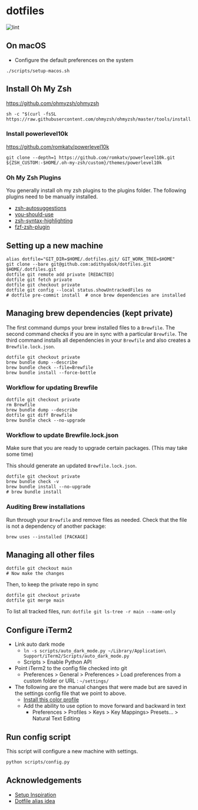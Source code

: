# dotfiles

![lint](https://github.com/adithyabsk/dotfiles/workflows/lint/badge.svg?branch=master)

## On macOS

* Configure the default preferences on the system

```shell
./scripts/setup-macos.sh
```

## Install Oh My Zsh

<https://github.com/ohmyzsh/ohmyzsh>

```shell
sh -c "$(curl -fsSL https://raw.githubusercontent.com/ohmyzsh/ohmyzsh/master/tools/install.sh)"
```

### Install powerlevel10k

<https://github.com/romkatv/powerlevel10k>

```shell
git clone --depth=1 https://github.com/romkatv/powerlevel10k.git ${ZSH_CUSTOM:-$HOME/.oh-my-zsh/custom}/themes/powerlevel10k
```

### Oh My Zsh Plugins

You generally install oh my zsh plugins to the plugins folder. The following
plugins need to be manually installed.

* [zsh-autosuggestions](https://github.com/zsh-users/zsh-autosuggestions)
* [you-should-use](https://github.com/MichaelAquilina/zsh-you-should-use)
* [zsh-syntax-highlighting](https://github.com/zsh-users/zsh-syntax-highlighting)
* [fzf-zsh-plugin](https://github.com/unixorn/fzf-zsh-plugin#oh-my-zsh)

## Setting up a new machine

```shell
alias dotfile="GIT_DIR=$HOME/.dotfiles.git/ GIT_WORK_TREE=$HOME"
git clone --bare git@github.com:adithyabsk/dotfiles.git $HOME/.dotfiles.git
dotfile git remote add private [REDACTED]
dotfile git fetch private
dotfile git checkout private
dotfile git config --local status.showUntrackedFiles no
# dotfile pre-commit install  # once brew dependencies are installed
```

## Managing brew dependencies (kept private)

The first command dumps your brew installed files to a `Brewfile`. The second
command checks if you are in sync with a particular `Brewfile`. The third
command installs all dependencies in your `Brewfile` and also creates a
`Brewfile.lock.json`.

```shell
dotfile git checkout private
brew bundle dump --describe
brew bundle check --file=Brewfile
brew bundle install --force-bottle
```

### Workflow for updating Brewfile

```shell
dotfile git checkout private
rm Brewfile
brew bundle dump --describe
dotfile git diff Brewfile
brew bundle check --no-upgrade
```

### Workflow to update Brewfile.lock.json

Make sure that you are ready to upgrade certain packages. (This may take some
time)

This should generate an updated `Brewfile.lock.json`.

```shell
dotfile git checkout private
brew bundle check -v
brew bundle install --no-upgrade
# brew bundle install
```

### Auditing Brew installations

Run through your `Brewfile` and remove files as needed. Check that the file is
not a dependency of another package:

```shell
brew uses --installed [PACKAGE]
```

## Managing all other files

```shell
dotfile git checkout main
# Now make the changes
```

Then, to keep the private repo in sync

```shell
dotfile git checkout private
dotfile git merge main
```

To list all tracked files, run: `dotfile git ls-tree -r main --name-only`

## Configure iTerm2

* Link auto dark mode
  * `ln -s scripts/auto_dark_mode.py ~/Library/Application\ Support/iTerm2/Scripts/auto_dark_mode.py`
  * Scripts > Enable Python API
* Point iTerm2 to the config file checked into git
  * Preferences > General > Preferences > Load preferences from a custom
    folder or URL : `~/settings/`
* The following are the manual changes that were made but are saved in the
settings config file that we point to above.
  * [Install this color profile](https://raw.githubusercontent.com/mbadolato/iTerm2-Color-Schemes/master/schemes/Solarized%20Dark%20Higher%20Contrast.itermcolors)
  * Add the ability to use option to move forward and backward in text
    * Preferences > Profiles > Keys > Key Mappings> Presets... > Natural Text Editing

## Run config script

This script will configure a new machine with settings.

```bash
python scripts/config.py
```

## Acknowledgements

* [Setup Inspiration](https://harfangk.github.io/2016/09/18/manage-dotfiles-with-a-git-bare-repository.html)
* [Dotfile alias idea](https://github.com/pre-commit/pre-commit/issues/1657#issuecomment-715608016)
